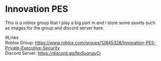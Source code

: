 # Innovation PES  
This is a roblox group that I play a big part in and I store some assets such as images for the group and discord server here.  

#Links  
Roblox Group: https://www.roblox.com/groups/12845328/Innovation-PES-Private-Executive-Security  
Discord Server: https://discord.gg/NxSuqnavCj  
